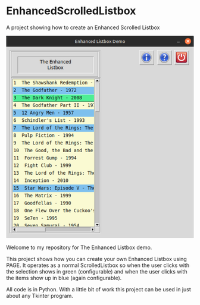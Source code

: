 # EnhancedScrolledListbox
A project showing how to create an Enhanced Scrolled Listbox

<img src="assets/EnhancedListboxDemo.png" width=505>


Welcome to my repository for The Enhanced Listbox demo.  
  
This project shows how you can create your own Enhanced Listbox using PAGE. It operates as a normal ScrolledListbox so when the user clicks with <Button-1> the selection shows in green (configurable) and when the user clicks with <Button-3> the items show up in blue (again configurable).  
  
All code is in Python. With a little bit of work this project can be used in just about any Tkinter program.  
  
